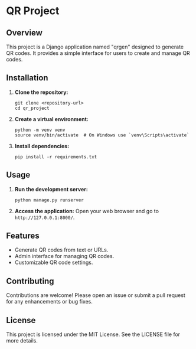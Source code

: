 # QR Project

## Overview
This project is a Django application named "qrgen" designed to generate QR codes. It provides a simple interface for users to create and manage QR codes.

## Installation

1. **Clone the repository:**
   ```
   git clone <repository-url>
   cd qr_project
   ```

2. **Create a virtual environment:**
   ```
   python -m venv venv
   source venv/bin/activate  # On Windows use `venv\Scripts\activate`
   ```

3. **Install dependencies:**
   ```
   pip install -r requirements.txt
   ```

## Usage

1. **Run the development server:**
   ```
   python manage.py runserver
   ```

2. **Access the application:**
   Open your web browser and go to `http://127.0.0.1:8000/`.

## Features

- Generate QR codes from text or URLs.
- Admin interface for managing QR codes.
- Customizable QR code settings.

## Contributing

Contributions are welcome! Please open an issue or submit a pull request for any enhancements or bug fixes.

## License

This project is licensed under the MIT License. See the LICENSE file for more details.